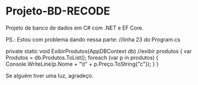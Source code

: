 # Projeto-BD-RECODE
Projeto de banco de dados em C# com .NET e EF Core.

PS.: Estou com problema dando nessa parte:
//linha 23 do Program.cs

private static void ExibirProdutos(AppDBContext db)          //exibir produtos
        {
            var Produtos = db.Produtos.ToList();
            foreach (var p in produtos)
            {
                Console.WriteLine(p.Nome + "\t" + p.Preço.ToString{"c"});
            }
        }
        
        
Se alguém tiver uma luz, agradeço.        
